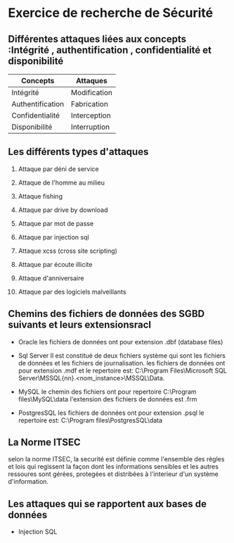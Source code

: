 # Exercice de recherche de Sécurité

## Différentes attaques liées aux concepts :Intégrité , authentification , confidentialité et disponibilité 


|Concepts | Attaques      |
|-------- |--------------    |
|Intégrité |Modification|
|Authentification|Fabrication|
|Confidentialité|Interception
|Disponibilité|Interruption


## Les différents types d'attaques 

1. Attaque par déni de service
1. Attaque de l'homme au milieu
1. Attaque fishing

1. Attaque par drive by download
1. Attaque par mot de passe
1. Attaque par injection sql
1. Attaque xcss (cross site scripting)
1. Attaque par écoute illicite
1. Attaque d'anniversaire

1. Attaque par des logiciels malveillants


## Chemins des fichiers de données des SGBD suivants et leurs extensionsracl

* Oracle 
les fichiers de données ont pour extension .dbf (database files)

* Sql Server 
Il est constitué de deux fichiers système qui sont les fichiers de données et les fichiers de journalisation.
les fichiers de données ont pour extension .mdf et le repertoire est:
C:\Program Files\Microsoft SQL Server\MSSQL{nn}.<nom_instance>\MSSQL\Data.

* MySQL
le chemin des fichiers ont pour repertoire C:\Program files\MySQL\data
l'extension des fichiers de données est .frm 

* PostgresSQL
les fichiers de données ont pour extension .psql
le repertoire est: C:\Program files\PostgresSQL\data
## La Norme ITSEC
selon la norme ITSEC, la securité est définie comme l'ensemble des règles et lois qui regissent la façon dont les informations sensibles et les autres ressoures sont gérées, protegées et distribées à l'interieur d'un système d'information.

## Les attaques qui se rapportent aux bases de données
- Injection SQL




 
